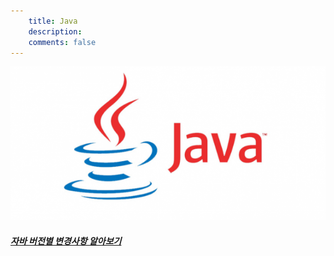 ```yaml
---
    title: Java
    description:
    comments: false
---
```


![](/images/logo/java.png)

##### [자바 버전별 변경사항 알아보기](updates.html)  